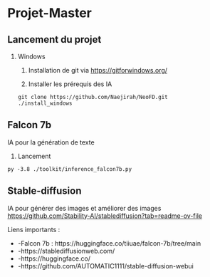 # Projet-Master

## Lancement du projet

1. Windows

    1. Installation de git via https://gitforwindows.org/

    2. Installer les prérequis des IA
    ```commandline
    git clone https://github.com/Naejirah/NeoFD.git
    ./install_windows
    ``` 

## Falcon 7b

IA pour la génération de texte

1. Lancement
```commandline
py -3.8 ./toolkit/inference_falcon7b.py
``` 

## Stable-diffusion

IA pour générer des images et améliorer des images
https://github.com/Stability-AI/stablediffusion?tab=readme-ov-file

Liens importants :
<ul>
  <li>-Falcon 7b : https://huggingface.co/tiiuae/falcon-7b/tree/main</li>
  <li>-https://stablediffusionweb.com/</li>
  <li>-https://huggingface.co/</li>
  <li>-https://github.com/AUTOMATIC1111/stable-diffusion-webui</li>
</ul>
